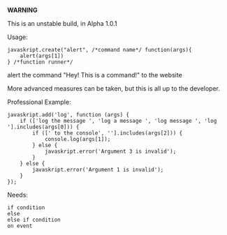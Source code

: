 **WARNING**

This is an unstable build, in Alpha 1.0.1

Usage:
    
    javaskript.create("alert", /*command name*/ function(args){
    	alert(args[1])
    } /*function runner*/

alert the command "Hey! This is a command!" to the website

More advanced measures can be taken, but this is all up to the developer.

Professional Example:

    javaskript.add('log', function (args) {
    	if (['log the message ', 'log a message ', 'log message ', 'log '].includes(args[0])) {
    		if ([' to the console', ''].includes(args[2])) {
    			console.log(args[1]);
    		} else {
    			javaskript.error('Argument 3 is invalid');
    		}
    	} else {
    		javaskript.error('Argument 1 is invalid');
    	}
    });

Needs:

	if condition
	else
	else if condition
	on event
